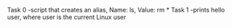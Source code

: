 Task 0 -script that creates an alias, Name: ls, Value: rm *
Task 1 -prints hello user, where user is the current Linux user
